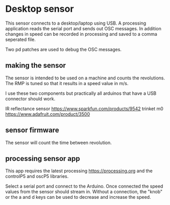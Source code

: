 # Desktop sensor

This sensor connects to a desktop/laptop using USB. A processing application reads the serial port and sends out OSC messages. In addition changes in speed can be recorded in processing and saved to a comma seperated file.

Two pd patches are used to debug the OSC messages.

## making the sensor

The sensor is intended to be used on a machine and counts the revolutions. The RMP is tuned so that it results in a speed value in m/s.

I use these two components but practically all arduinos that have a USB connector should work.

IR reflectance sensor https://www.sparkfun.com/products/9542
trinket m0 https://www.adafruit.com/product/3500

## sensor firmware

The sensor will count the time between revolution. 

## processing sensor app

This app requires the latest processing https://processing.org and the controlP5 and oscP5 libraries.

Select a serial port and connect to the Arduino. Once connected the speed values from the sensor should stream in. 
Without a connection, the "knob" or the a and d keys can be used to decrease and increase the speed. 











